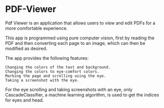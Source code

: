 # PDF-Viewer

Pdf Viewer is an application that allows users to view and edit PDFs for a more comfortable experience.

This app is programmed using pure computer vision, first by reading the PDF and then converting each page to an image, which can then be modified as desired.


The app provides the following features:

    Changing the colors of the text and background.
    Changing the colors to eye-comfort colors.
    Marking the page and scrolling using the eye.
    Taking a screenshot with the eye.

For the eye scrolling and taking screenshots with an eye, only CascadeClassifier, a machine learning algorithm, is used to get the indices for eyes and head.
